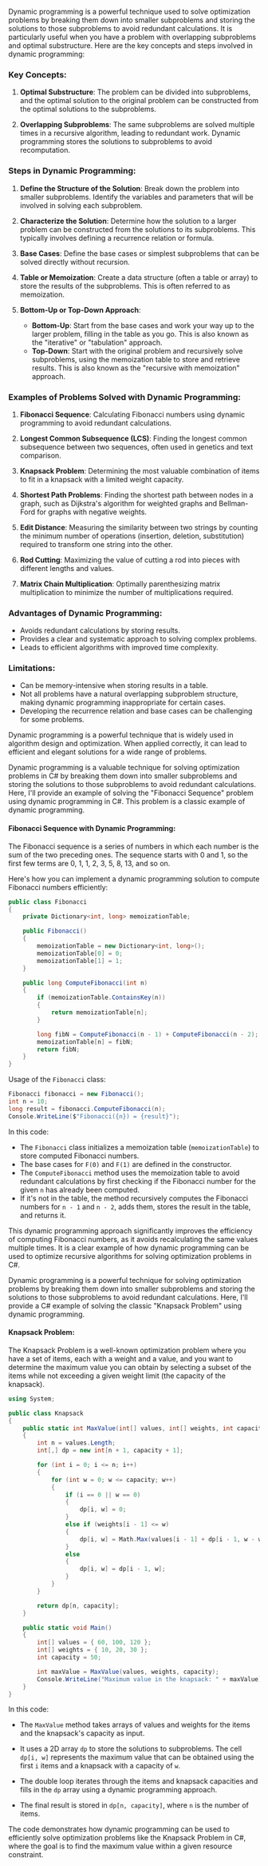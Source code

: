 Dynamic programming is a powerful technique used to solve optimization problems by breaking them down into smaller subproblems and storing the solutions to those subproblems to avoid redundant calculations. It is particularly useful when you have a problem with overlapping subproblems and optimal substructure. Here are the key concepts and steps involved in dynamic programming:

### Key Concepts:

1. **Optimal Substructure**: The problem can be divided into subproblems, and the optimal solution to the original problem can be constructed from the optimal solutions to the subproblems.

2. **Overlapping Subproblems**: The same subproblems are solved multiple times in a recursive algorithm, leading to redundant work. Dynamic programming stores the solutions to subproblems to avoid recomputation.

### Steps in Dynamic Programming:

1. **Define the Structure of the Solution**: Break down the problem into smaller subproblems. Identify the variables and parameters that will be involved in solving each subproblem.

2. **Characterize the Solution**: Determine how the solution to a larger problem can be constructed from the solutions to its subproblems. This typically involves defining a recurrence relation or formula.

3. **Base Cases**: Define the base cases or simplest subproblems that can be solved directly without recursion.

4. **Table or Memoization**: Create a data structure (often a table or array) to store the results of the subproblems. This is often referred to as memoization.

5. **Bottom-Up or Top-Down Approach**:
   - **Bottom-Up**: Start from the base cases and work your way up to the larger problem, filling in the table as you go. This is also known as the "iterative" or "tabulation" approach.
   - **Top-Down**: Start with the original problem and recursively solve subproblems, using the memoization table to store and retrieve results. This is also known as the "recursive with memoization" approach.

### Examples of Problems Solved with Dynamic Programming:

1. **Fibonacci Sequence**: Calculating Fibonacci numbers using dynamic programming to avoid redundant calculations.

2. **Longest Common Subsequence (LCS)**: Finding the longest common subsequence between two sequences, often used in genetics and text comparison.

3. **Knapsack Problem**: Determining the most valuable combination of items to fit in a knapsack with a limited weight capacity.

4. **Shortest Path Problems**: Finding the shortest path between nodes in a graph, such as Dijkstra's algorithm for weighted graphs and Bellman-Ford for graphs with negative weights.

5. **Edit Distance**: Measuring the similarity between two strings by counting the minimum number of operations (insertion, deletion, substitution) required to transform one string into the other.

6. **Rod Cutting**: Maximizing the value of cutting a rod into pieces with different lengths and values.

7. **Matrix Chain Multiplication**: Optimally parenthesizing matrix multiplication to minimize the number of multiplications required.

### Advantages of Dynamic Programming:

- Avoids redundant calculations by storing results.
- Provides a clear and systematic approach to solving complex problems.
- Leads to efficient algorithms with improved time complexity.

### Limitations:

- Can be memory-intensive when storing results in a table.
- Not all problems have a natural overlapping subproblem structure, making dynamic programming inappropriate for certain cases.
- Developing the recurrence relation and base cases can be challenging for some problems.

Dynamic programming is a powerful technique that is widely used in algorithm design and optimization. When applied correctly, it can lead to efficient and elegant solutions for a wide range of problems.



Dynamic programming is a valuable technique for solving optimization problems in C# by breaking them down into smaller subproblems and storing the solutions to those subproblems to avoid redundant calculations. Here, I'll provide an example of solving the "Fibonacci Sequence" problem using dynamic programming in C#. This problem is a classic example of dynamic programming.

#### Fibonacci Sequence with Dynamic Programming:

The Fibonacci sequence is a series of numbers in which each number is the sum of the two preceding ones. The sequence starts with 0 and 1, so the first few terms are 0, 1, 1, 2, 3, 5, 8, 13, and so on.

Here's how you can implement a dynamic programming solution to compute Fibonacci numbers efficiently:

```csharp
public class Fibonacci
{
    private Dictionary<int, long> memoizationTable;

    public Fibonacci()
    {
        memoizationTable = new Dictionary<int, long>();
        memoizationTable[0] = 0;
        memoizationTable[1] = 1;
    }

    public long ComputeFibonacci(int n)
    {
        if (memoizationTable.ContainsKey(n))
        {
            return memoizationTable[n];
        }

        long fibN = ComputeFibonacci(n - 1) + ComputeFibonacci(n - 2);
        memoizationTable[n] = fibN;
        return fibN;
    }
}
```

Usage of the `Fibonacci` class:

```csharp
Fibonacci fibonacci = new Fibonacci();
int n = 10;
long result = fibonacci.ComputeFibonacci(n);
Console.WriteLine($"Fibonacci({n}) = {result}");
```

In this code:

- The `Fibonacci` class initializes a memoization table (`memoizationTable`) to store computed Fibonacci numbers.
- The base cases for `F(0)` and `F(1)` are defined in the constructor.
- The `ComputeFibonacci` method uses the memoization table to avoid redundant calculations by first checking if the Fibonacci number for the given `n` has already been computed.
- If it's not in the table, the method recursively computes the Fibonacci numbers for `n - 1` and `n - 2`, adds them, stores the result in the table, and returns it.

This dynamic programming approach significantly improves the efficiency of computing Fibonacci numbers, as it avoids recalculating the same values multiple times. It is a clear example of how dynamic programming can be used to optimize recursive algorithms for solving optimization problems in C#.



Dynamic programming is a powerful technique for solving optimization problems by breaking them down into smaller subproblems and storing the solutions to those subproblems to avoid redundant calculations. Here, I'll provide a C# example of solving the classic "Knapsack Problem" using dynamic programming.

#### Knapsack Problem:

The Knapsack Problem is a well-known optimization problem where you have a set of items, each with a weight and a value, and you want to determine the maximum value you can obtain by selecting a subset of the items while not exceeding a given weight limit (the capacity of the knapsack).

```csharp
using System;

public class Knapsack
{
    public static int MaxValue(int[] values, int[] weights, int capacity)
    {
        int n = values.Length;
        int[,] dp = new int[n + 1, capacity + 1];

        for (int i = 0; i <= n; i++)
        {
            for (int w = 0; w <= capacity; w++)
            {
                if (i == 0 || w == 0)
                {
                    dp[i, w] = 0;
                }
                else if (weights[i - 1] <= w)
                {
                    dp[i, w] = Math.Max(values[i - 1] + dp[i - 1, w - weights[i - 1]], dp[i - 1, w]);
                }
                else
                {
                    dp[i, w] = dp[i - 1, w];
                }
            }
        }

        return dp[n, capacity];
    }

    public static void Main()
    {
        int[] values = { 60, 100, 120 };
        int[] weights = { 10, 20, 30 };
        int capacity = 50;

        int maxValue = MaxValue(values, weights, capacity);
        Console.WriteLine("Maximum value in the knapsack: " + maxValue);
    }
}
```

In this code:

- The `MaxValue` method takes arrays of values and weights for the items and the knapsack's capacity as input.

- It uses a 2D array `dp` to store the solutions to subproblems. The cell `dp[i, w]` represents the maximum value that can be obtained using the first `i` items and a knapsack with a capacity of `w`.

- The double loop iterates through the items and knapsack capacities and fills in the `dp` array using a dynamic programming approach.

- The final result is stored in `dp[n, capacity]`, where `n` is the number of items.

The code demonstrates how dynamic programming can be used to efficiently solve optimization problems like the Knapsack Problem in C#, where the goal is to find the maximum value within a given resource constraint.
